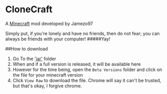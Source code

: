# CloneCraft
A [Minecraft](https://minecraft.net/) mod developed by Jamezo97

Simply put, if you're lonely and have no friends, then do not fear; you can always be friends with your computer!
#####Yay!

##How to download
1. Go To the ['jar'](https://github.com/Jamezo97/CloneCraft/tree/master/jar) folder
2. When and if a full version is released, it will be available here
3. However for the time being, open the `Beta Versions` folder and click on the file for your minecraft version
4. Click `View Raw` to download the file. Chrome will say it can't be trusted, but that's okay, I forgive chrome.
